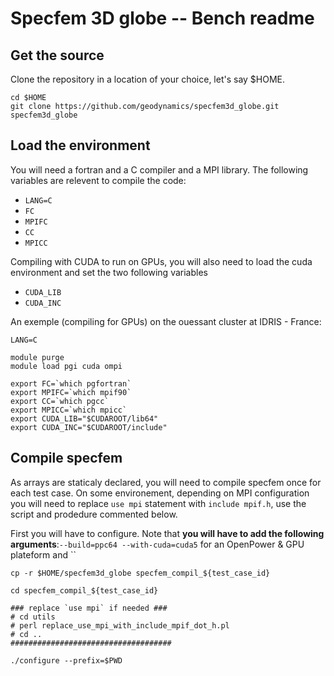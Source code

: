 # Specfem 3D globe -- Bench readme

## Get the source

Clone the repository in a location of your choice, let's say $HOME.

```shell
cd $HOME
git clone https://github.com/geodynamics/specfem3d_globe.git specfem3d_globe
```

## Load the environment

You will need a fortran and a C compiler and a MPI library.
The following variables are relevent to compile the code:

 - `LANG=C`
 - `FC`
 - `MPIFC`
 - `CC`
 - `MPICC`

Compiling with CUDA to run on GPUs, you will also need to load the cuda environment
and set the two following variables

 - `CUDA_LIB`
 - `CUDA_INC`

An exemple (compiling for GPUs) on the ouessant cluster at IDRIS - France:

```shell
LANG=C

module purge
module load pgi cuda ompi

export FC=`which pgfortran`
export MPIFC=`which mpif90`
export CC=`which pgcc`
export MPICC=`which mpicc`
export CUDA_LIB="$CUDAROOT/lib64"
export CUDA_INC="$CUDAROOT/include"
```

## Compile specfem

As arrays are staticaly declared, you will need to compile specfem once for each
test case.
On some environement, depending on MPI configuration you will need to replace
`use mpi` statement with `include mpif.h`, use the script and prodedure commented
below.

First you will have to configure. Note that **you will have to add the following
arguments**:`--build=ppc64 --with-cuda=cuda5` for an OpenPower & GPU plateform
and ``


```shell
cp -r $HOME/specfem3d_globe specfem_compil_${test_case_id}

cd specfem_compil_${test_case_id}

### replace `use mpi` if needed ###
# cd utils
# perl replace_use_mpi_with_include_mpif_dot_h.pl
# cd ..
####################################

./configure --prefix=$PWD
```




